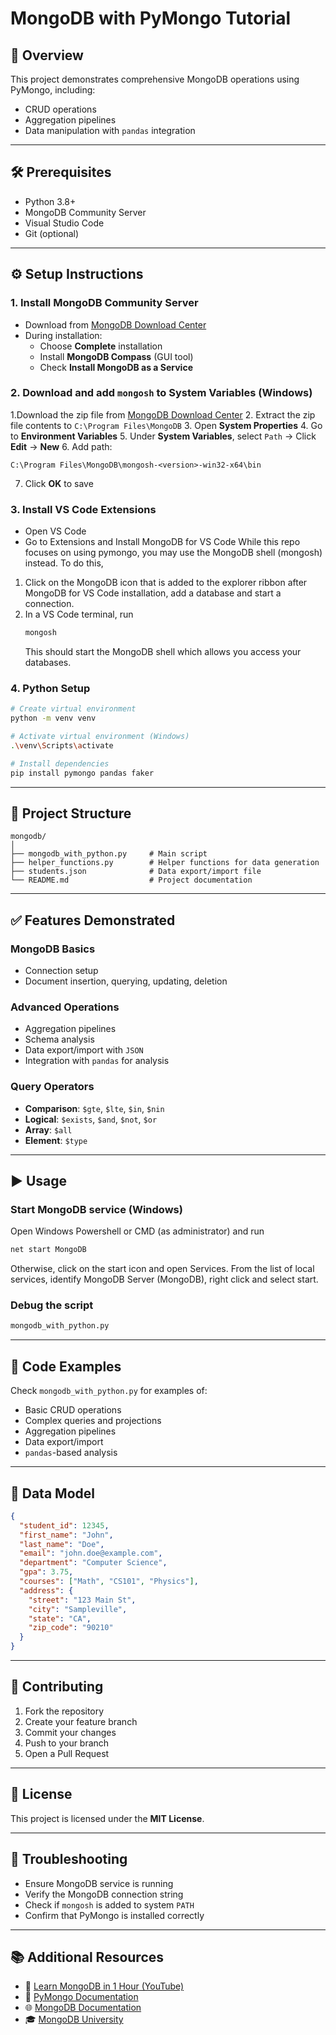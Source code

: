 # MongoDB with PyMongo Tutorial

## 📘 Overview

This project demonstrates comprehensive MongoDB operations using PyMongo, including:

- CRUD operations  
- Aggregation pipelines  
- Data manipulation with `pandas` integration  

---

## 🛠 Prerequisites

- Python 3.8+
- MongoDB Community Server
- Visual Studio Code
- Git (optional)

---

## ⚙️ Setup Instructions

### 1. Install MongoDB Community Server

- Download from [MongoDB Download Center](https://www.mongodb.com/try/download/community)
- During installation:
  - Choose **Complete** installation
  - Install **MongoDB Compass** (GUI tool)
  - Check **Install MongoDB as a Service**

### 2. Download and add `mongosh` to System Variables (Windows)

1.Download the zip file from [MongoDB Download Center](https://www.mongodb.com/try/download/shell)
2. Extract the zip file contents to ```C:\Program Files\MongoDB```
3. Open **System Properties**
4. Go to **Environment Variables**
5. Under **System Variables**, select `Path` → Click **Edit** → **New**
6. Add path:  
   ```
   C:\Program Files\MongoDB\mongosh-<version>-win32-x64\bin
   ```
7. Click **OK** to save

### 3. Install VS Code Extensions

- Open VS Code
- Go to Extensions and Install MongoDB for VS Code
While this repo focuses on using pymongo, you may use the MongoDB shell (mongosh) instead. To do this,
1. Click on the MongoDB icon that is added to the explorer ribbon after MongoDB for VS Code installation, add a database and start a connection.
2. In a VS Code terminal, run
   ```bash
   mongosh
   ```
   This should start the MongoDB shell which allows you access your databases.

### 4. Python Setup

```bash
# Create virtual environment
python -m venv venv

# Activate virtual environment (Windows)
.\venv\Scripts\activate

# Install dependencies
pip install pymongo pandas faker
```

---

## 📁 Project Structure

```
mongodb/
│
├── mongodb_with_python.py     # Main script
├── helper_functions.py        # Helper functions for data generation
├── students.json              # Data export/import file
└── README.md                  # Project documentation
```

---

## ✅ Features Demonstrated

### MongoDB Basics
- Connection setup
- Document insertion, querying, updating, deletion

### Advanced Operations
- Aggregation pipelines
- Schema analysis
- Data export/import with `JSON`
- Integration with `pandas` for analysis

### Query Operators
- **Comparison**: `$gte`, `$lte`, `$in`, `$nin`
- **Logical**: `$exists`, `$and`, `$not`, `$or`
- **Array**: `$all`
- **Element**: `$type`

---

## ▶️ Usage

### Start MongoDB service (Windows)
Open Windows Powershell or CMD (as administrator) and run
```bash
net start MongoDB
```
Otherwise, click on the start icon and open Services. From the list of local services, identify MongoDB Server (MongoDB), right click and select start.

### Debug the script

```bash
mongodb_with_python.py
```

---

## 🧪 Code Examples

Check `mongodb_with_python.py` for examples of:

- Basic CRUD operations
- Complex queries and projections
- Aggregation pipelines
- Data export/import
- `pandas`-based analysis

---

## 🧬 Data Model

```json
{
  "student_id": 12345,
  "first_name": "John",
  "last_name": "Doe",
  "email": "john.doe@example.com",
  "department": "Computer Science",
  "gpa": 3.75,
  "courses": ["Math", "CS101", "Physics"],
  "address": {
    "street": "123 Main St",
    "city": "Sampleville",
    "state": "CA",
    "zip_code": "90210"
  }
}
```

---

## 🤝 Contributing

1. Fork the repository  
2. Create your feature branch  
3. Commit your changes  
4. Push to your branch  
5. Open a Pull Request

---

## 📄 License

This project is licensed under the **MIT License**.

---

## 🧯 Troubleshooting

- Ensure MongoDB service is running
- Verify the MongoDB connection string
- Check if `mongosh` is added to system `PATH`
- Confirm that PyMongo is installed correctly

---

## 📚 Additional Resources

- 🎥 [Learn MongoDB in 1 Hour (YouTube)](https://www.youtube.com/watch?v=c2M-rlkkT5o)  
- 📘 [PyMongo Documentation](https://pymongo.readthedocs.io/)  
- 🌐 [MongoDB Documentation](https://www.mongodb.com/docs/)  
- 🎓 [MongoDB University](https://university.mongodb.com/)
